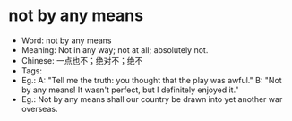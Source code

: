 # not by any means

- Word: not by any means
- Meaning: Not in any way; not at all; absolutely not.
- Chinese: 一点也不；绝对不；绝不
- Tags: 
- Eg.: A: "Tell me the truth: you thought that the play was awful." B: "Not by any means! It wasn't perfect, but I definitely enjoyed it."
- Eg.: Not by any means shall our country be drawn into yet another war overseas.
